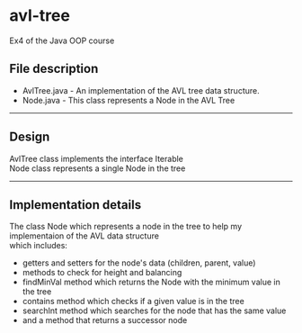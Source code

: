 # avl-tree
 Ex4 of the Java OOP course


## File description
- AvlTree.java - An implementation of the AVL tree data structure.
- Node.java - This class represents a Node in the AVL Tree
____________________


## Design
AvlTree class implements the interface Iterable<Integer>  
Node class represents a single Node in the tree
____________________


## Implementation details
The class Node which represents a node in the tree to help my implementaion of the AVL data structure  
which includes:  
- getters and setters for the node's data (children, parent, value)
- methods to check for height and balancing
- findMinVal method which returns the Node with the minimum value in the tree
- contains method which checks if a given value is in the tree
- searchInt method  which searches for the node that has the same value 
- and a method that returns a successor node  
